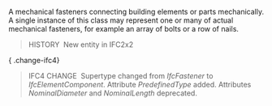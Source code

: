 ﻿A mechanical fasteners connecting building elements or parts mechanically. A single instance of this class may represent one or many of actual mechanical fasteners, for example an array of bolts or a row of nails.

> HISTORY&nbsp; New entity in IFC2x2

{ .change-ifc4}
> IFC4 CHANGE&nbsp; Supertype changed from _IfcFastener_ to _IfcElementComponent_. Attribute _PredefinedType_ added. Attributes _NominalDiameter_ and _NominalLength_ deprecated.
